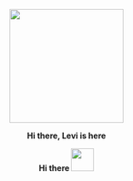 <p align="center">  <img src="https://media.giphy.com/media/SmwsaXanCdOxy/giphy.gif" width="200" height="200">
<p align="center"> <b> Hi there, Levi is here <b><br>
<p align="center"> Hi there <img src="https://raw.githubusercontent.com/blackcater/blackcater/master/images/Hi.gif" width="40" height="40" >


<!--
**levi-ackermn/levi-ackermn** is a ✨ _special_ ✨ repository because its `README.md` (this file) appears on your GitHub profile.

Here are some ideas to get you started:

- 🔭 I’m currently working on ...
- 🌱 I’m currently learning ...
- 👯 I’m looking to collaborate on ...
- 🤔 I’m looking for help with ...
- 💬 Ask me about ...
- 📫 How to reach me: ...
- 😄 Pronouns: ...
- ⚡ Fun fact: ...
-->
